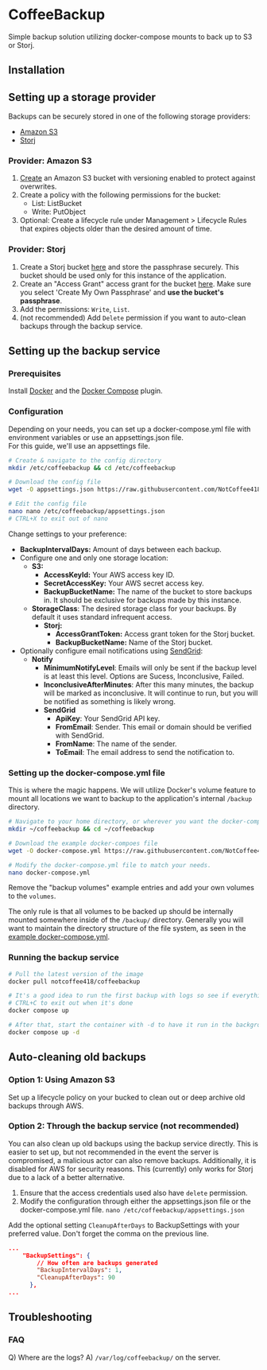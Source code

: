 # CoffeeBackup

Simple backup solution utilizing docker-compose mounts to back up to S3 or Storj.

## Installation

## Setting up a storage provider

Backups can be securely stored in one of the following storage providers:

- [Amazon S3](https://aws.amazon.com/s3/)
- [Storj](https://storj.io/)

### Provider: Amazon S3

1. [Create](https://s3.console.aws.amazon.com/s3/bucket/create) an Amazon S3 bucket with versioning enabled to protect against overwrites.
2. Create a policy with the following permissions for the bucket:  
   - List: ListBucket
   - Write: PutObject
3. Optional: Create a lifecycle rule under Management > Lifecycle Rules that expires objects older than the desired amount of time.

### Provider: Storj

1. Create a Storj bucket [here](https://eu1.storj.io/buckets/creation) and store the passphrase securely.
This bucket should be used only for this instance of the application.
2. Create an "Access Grant" access grant for the bucket [here](https://eu1.storj.io/access-grants).
Make sure you select 'Create My Own Passphrase' and **use the bucket's passphrase**.
3. Add the permissions: `Write`, `List`.  
4. (not recommended) Add `Delete` permission if you want to auto-clean backups through the backup service.

## Setting up the backup service

### Prerequisites

Install [Docker](https://docs.docker.com/get-docker/) and the [Docker Compose](https://docs.docker.com/compose/install/) plugin.

### Configuration

Depending on your needs, you can set up a docker-compose.yml file with environment variables or use an appsettings.json file.  
For this guide, we'll use an appsettings file.

```bash
# Create & navigate to the config directory
mkdir /etc/coffeebackup && cd /etc/coffeebackup

# Download the config file
wget -O appsettings.json https://raw.githubusercontent.com/NotCoffee418/CoffeeBackup/main/appsettings.example.json

# Edit the config file
nano nano /etc/coffeebackup/appsettings.json
# CTRL+X to exit out of nano
```

Change settings to your preference:

 - **BackupIntervalDays:** Amount of days between each backup.
 - Configure one and only one storage location:
   - **S3:**
     - **AccessKeyId:** Your AWS access key ID.
     - **SecretAccessKey:** Your AWS secret access key.
     - **BackupBucketName:** The name of the bucket to store backups in. It should be exclusive for backups made by this instance.
   - **StorageClass**: The desired storage class for your backups. By default it uses standard infrequent access.
     - **Storj:**
       - **AccessGrantToken:** Access grant token for the Storj bucket.
       - **BackupBucketName:** Name of the Storj bucket.
 - Optionally configure email notifications using [SendGrid](https://sendgrid.com/):
   - **Notify**
      - **MinimumNotifyLevel**: Emails will only be sent if the backup level is at least this level. Options are Sucess, Inconclusive, Failed.
      - **InconclusiveAfterMinutes**: After this many minutes, the backup will be marked as inconclusive. It will continue to run, but you will be notified as something is likely wrong.
      - **SendGrid**
        - **ApiKey**: Your SendGrid API key.
        - **FromEmail**: Sender. This email or domain should be verified with SendGrid.
        - **FromName**: The name of the sender.
        - **ToEmail**: The email address to send the notification to.

### Setting up the docker-compose.yml file

This is where the magic happens. We will utilize Docker's volume feature to mount all locations we want to backup to the application's internal `/backup` directory.

```bash
# Navigate to your home directory, or wherever you want the docker-compose.yml file to be located.
mkdir ~/coffeebackup && cd ~/coffeebackup

# Download the example docker-compoes file
wget -O docker-compose.yml https://raw.githubusercontent.com/NotCoffee418/CoffeeBackup/main/docker-compose.example.yml

# Modify the docker-compose.yml file to match your needs.
nano docker-compose.yml
```

Remove the "backup volumes" example entries and add your own volumes to the `volumes`.

The only rule is that all volumes to be backed up should be internally mounted somewhere inside of the `/backup/` directory. Generally you will want to maintain the directory structure of the file system, as seen in the [example docker-compose.yml](https://github.com/NotCoffee418/CoffeeBackup/blob/main/docker-compose.example.yml).

### Running the backup service

```bash
# Pull the latest version of the image
docker pull notcoffee418/coffeebackup

# It's a good idea to run the first backup with logs so see if everything works ok
# CTRL+C to exit out when it's done
docker compose up

# After that, start the container with -d to have it run in the background
docker compose up -d
```

## Auto-cleaning old backups

### Option 1: Using Amazon S3

Set up a lifecycle policy on your bucked to clean out or deep archive old backups through AWS.

### Option 2: Through the backup service (not recommended)

You can also clean up old backups using the backup service directly.
This is easier to set up, but not recommended in the event the server is compromised, a malicious actor can also remove backups.
Additionally, it is disabled for AWS for security reasons. This (currently) only works for Storj due to a lack of a better alternative.

1. Ensure that the access credentials used also have `delete` permission.
2. Modify the configuration through either the appsettings.json file or the docker-compose.yml file.
`nano /etc/coffeebackup/appsettings.json`

Add the optional setting `CleanupAfterDays` to BackupSettings with your preferred value. Don't forget the comma on the previous line.
```json
...
    "BackupSettings": {
        // How often are backups generated
        "BackupIntervalDays": 1,
        "CleanupAfterDays": 90
      },
...
```

## Troubleshooting
### FAQ
Q) Where are the logs?
A) `/var/log/coffeebackup/` on the server.